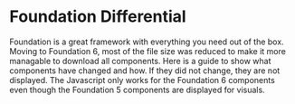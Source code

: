 # Foundation Differential
Foundation is a great framework with everything you need out of the box. Moving to Foundation 6, most of the file size was reduced to make it more managable to download all components. Here is a guide to show what components have changed and how. If they did not change, they are not displayed. The Javascript only works for the Foundation 6 components even though the Foundation 5 components are displayed for visuals. 
